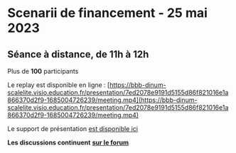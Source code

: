# Scenarii de financement - 25 mai 2023

## Séance à distance, de 11h à 12h

Plus de **100** participants

Le replay est disponible en ligne : [https://bbb-dinum-scalelite.visio.education.fr/presentation/7ed2078e9191d5155d86f821016e1a866370d2f9-1685004726239/meeting.mp4](https://bbb-dinum-scalelite.visio.education.fr/presentation/7ed2078e9191d5155d86f821016e1a866370d2f9-1685004726239/meeting.mp4)

Le support de présentation [est disponible ici](https://nextcloud.datactivist.coop/s/R4KHE5ksemX5JQ9)

**Les discussions continuent** [**sur le forum**](https://forum.pcrs.beta.gouv.fr/)
